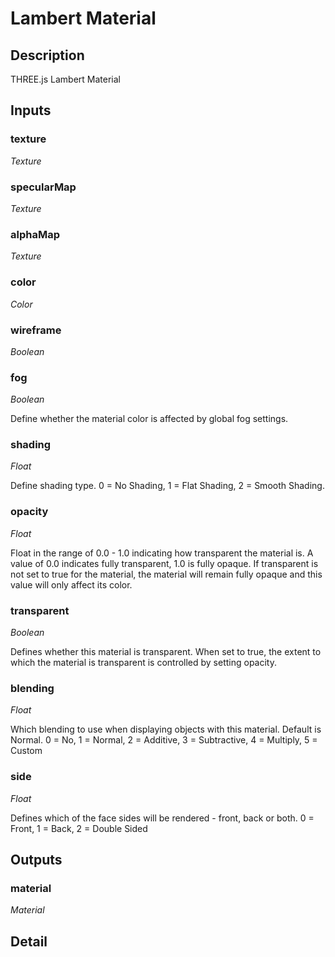 # Lambert Material

## Description
THREE.js Lambert Material

## Inputs
### texture

*Texture*



### specularMap

*Texture*



### alphaMap

*Texture*



### color

*Color*



### wireframe

*Boolean*



### fog

*Boolean*

Define whether the material color is affected by global fog settings.

### shading

*Float*

Define shading type. 0 = No Shading, 1 = Flat Shading, 2 = Smooth Shading.

### opacity

*Float*

Float in the range of 0.0 - 1.0 indicating how transparent the material is. A value of 0.0 indicates fully transparent, 1.0 is fully opaque. If transparent is not set to true for the material, the material will remain fully opaque and this value will only affect its color.

### transparent

*Boolean*

Defines whether this material is transparent. When set to true, the extent to which the material is transparent is controlled by setting opacity.

### blending

*Float*

Which blending to use when displaying objects with this material. Default is Normal. 0 = No, 1 = Normal, 2 = Additive, 3 = Subtractive, 4 = Multiply, 5 = Custom

### side

*Float*

Defines which of the face sides will be rendered - front, back or both. 0 = Front, 1 = Back, 2 = Double Sided

## Outputs
### material

*Material*



## Detail

